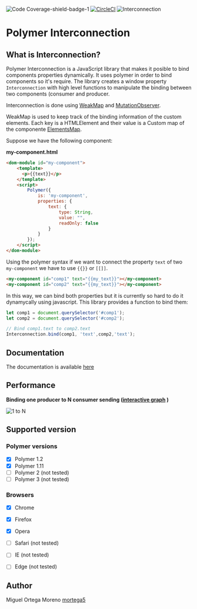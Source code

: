 ![Code Coverage-shield-badge-1](https://img.shields.io/badge/Code%20Coverage-97.44%25-brightgreen.svg)
[![CircleCI](https://circleci.com/gh/DeusCoNWeT/interconnection/tree/master.svg?style=svg)](https://circleci.com/gh/DeusCoNWeT/interconnection/tree/master)
![Interconnection](https://i.imgur.com/HOFmZy3.png)

# Polymer Interconnection

## What is Interconnection?
Polymer Interconnection is a JavaScript library that makes it posible to bind components properties dynamically. It uses polymer in order to bind components so it's require.
The library creates a window property `Interconnection` with high level functions to manipulate the binding between two components (consumer and producer. 

Interconnection is done using [WeakMap](https://developer.mozilla.org/en-US/docs/Web/JavaScript/Reference/Global_Objects/WeakMap) and [MutationObserver](https://developer.mozilla.org/en-US/docs/Web/API/MutationObserver). 

WeakMap is used to keep track of the binding information of the custom elements. Each key is a HTMLElement and their value is a Custom map of the componente [ElementsMap](https://deusconwet.github.io/interconnection/ElementMap.html).

Suppose we have the following component:

**my-component.html**
```html
<dom-module id="my-component">
    <template>
      <p>{{text}}</p>
    </template>
    <script>
        Polymer({
            is: 'my-component',
            properties: {
                text: {
                    type: String,
                    value: "",
                    readOnly: false
                }
            }
        });
    </script>
</dom-module>
```

Using the polymer syntax if we want to connect the property `text` of two `my-component` we have to use `{{}}` or `[[]]`.

```html
<my-component id="comp1" text="{{my_text}}"></my-component>
<my-component id="comp2" text="{{my_text}}"></my-component>
```

In this way, we can bind both properties but it is currently so hard to do it dynamycally using javascript. This library provides a function to bind them:

```javascript
let comp1 = document.querySelector('#comp1');
let comp2 = document.querySelector('#comp2');

// Bind comp1.text to comp2.text
Interconnection.bind(comp1, 'text',comp2,'text');
```

## Documentation
The documentation is available [here](https://deusconwet.github.io/interconnection)

## Performance

**Binding one producer to N consumer sending  ([interactive graph](https://docs.google.com/spreadsheets/d/e/2PACX-1vQIeEXMiUgyG8PX870wD2yv8yeQVqdP7wXIUFLcOyPwbQEafgALYMpvLqu-uv8ikvvukg-9W-SS6zMZ/pubchart?oid=262117739&format=interactive)
)**

![1 to N](https://i.imgur.com/GQiu6X4.png)

## Supported version

### Polymer versions
- [x] Polymer 1.2
- [x] Polymer 1.11
- [ ] Polymer 2 (not tested)
- [ ] Polymer 3 (not tested)

### Browsers

- [x] Chrome
- [x] Firefox
- [x] Opera
- [ ] Safari (not tested)
- [ ] IE (not tested)
- [ ] Edge (not tested)


## Author

Miguel Ortega Moreno [mortega5](https://github.com/mortega5)
